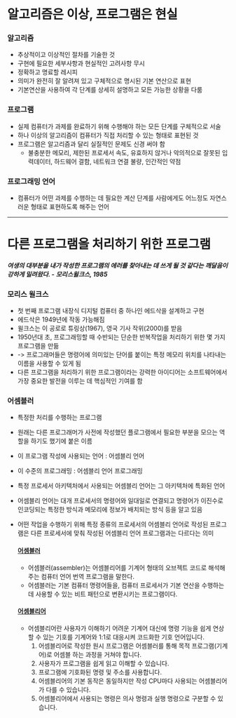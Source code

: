 # 알고리즘은 이상, 프로그램은 현실

### 알고리즘
- 추상적이고 이상적인 절차를 기술한 것
- 구현에 필요한 세부사항과 현실적인 고려사항 무시
- 정확하고 명료할 레시피
- 의미가 완전히 잘 알려져 있고 구체적으로 명시된 기본 연산으로 표현
- 기본연산을 사용하여 각 단계를 상세히 설명하고 모든 가능한 상황을 다룸


### 프로그램
- 실제 컴퓨터가 과제를 완료하기 위해 수행해야 하는 모든 단계를 구체적으로 서술
- 하나 이상의 알고리즘이 컴퓨터가 직접 처리할 수 있는 형태로 표현된 것
- 프로그램은 알고리즘과 달리 실질적인 문제도 신경 써야 함
  * 불충분한 메모리, 제한된 프로세서 속도, 유효하지 않거나 악의적으로 잘못된 입력데이터, 하드웨어 결함, 네트워크 연결 불량, 인간적인 약점


### 프로그래밍 언어
- 컴퓨터가 어떤 과제를 수행하는 데 필요한 계산 단계를 사람에게도 어느정도 자연스러운 형태로 표현하도록 해주는 언어


-----


# 다른 프로그램을 처리하기 위한 프로그램

#### _여생의 대부분을 내가 작성한 프로그램의 에러를 찾아내는 데 쓰게 될 것 같다는 깨달음이 강하게 밀려왔다. - 모리스윌크스, 1985_
### 모리스 윌크스
- 첫 번째 프로그램 내장식 디지털 컴퓨터 중 하나인 에드삭을 설계하고 구현
- 에드삭은 1949년에 작동 가능해짐
- 윌크스는 이 공로로 튜링상(1967), 영국 기사 작위(2000)를 받음
- 1950년대 초, 프로그래밍할 때 수반되는 단순한 반복작업을 처리하기 위한 몇 가지 프로그램을 만듦
- -> 프로그래머들은 명령어에 의미있는 단어를 붙이는 특정 메모리 위치를 나타내는 이름을 사용할 수 있게 됨
- 다른 프로그램을 처리하기 위한 프로그램이라는 강력한 아이디어는 소프트웨어에서 가장 중요한 발전을 이루는 데 핵심적인 기여를 함


### 어셈블러
- 특정한 처리를 수행하는 프로그램
- 원래는 다른 프로그래머가 사전에 작성했던 플로그램에서 필요한 부분을 모으는 역할을 하기도 했기에 붙은 이름
- 이 프로그램 작성에 사용되는 언어 : 어셈블리 언어
- 이 수준의 프로그래밍 : 어셈블리 언어 프로그래밍
- 특정 프로세서 아키텍처에서 사용되는 어셈블리 언어는 그 아키텍처에 특화된 언어
- 어셈블리 언어는 대개 프로세서의 명령어와 일대일로 연결되고 명령어가 이진수로 인코딩되는 특정한 방식과 메모리에 정보가 배치되는 방식 등을 알고 있음
- 어떤 작업을 수행하기 위해 특정 종류의 프로세서의 어셈블리 언어로 작성된 프로그램은 다른 프로세서에 맞춰 작성된 어셈블리 언어 프로그램과는 다르다는 의미


  #### [어셈블러](https://ko.wikipedia.org/wiki/%EC%96%B4%EC%85%88%EB%B8%94%EB%A6%AC%EC%96%B4#%EC%96%B4%EC%85%88%EB%B8%94%EB%9F%AC)
  * 어셈블러(assembler)는 어셈블리어를 기계어 형태의 오브젝트 코드로 해석해 주는 컴퓨터 언어 번역 프로그램을 말한다. 
  * 어셈블러는 기본 컴퓨터 명령어들을, 컴퓨터 프로세서가 기본 연산을 수행하는데 사용할 수 있는 비트 패턴으로 변환시키는 프로그램이다.

  #### [어셈블리어](https://coding-factory.tistory.com/304)
  * 어셈블리어란 사용자가 이해하기 어려운 기계어 대신에 명령 기능을 쉽게 연상할 수 있는 기호를 기계어와 1:1로 대응시켜 코드화한 기호 언어입니다.
    1. 어셈블리어로 작성한 원시 프로그램은 어셈블러를 통해 목적 프로그램(기계어)로 어셈블 하는 과정을 거쳐야 합니다.
    2. 사용자가 프로그램을 쉽게 읽고 이해할 수 있습니다.
    3. 프로그램에 기호화된 명령 및 주소를 사용합니다.
    4. 어셈블리어의 기본 동작은 동일하지만 작성 CPU마다 사용되는 어셈블리어가 다를 수 있습니다.
    5. 어셈블리어에서 사용되는 명령은 의사 명령과 실행 명령으로 구분할 수 있습니다.